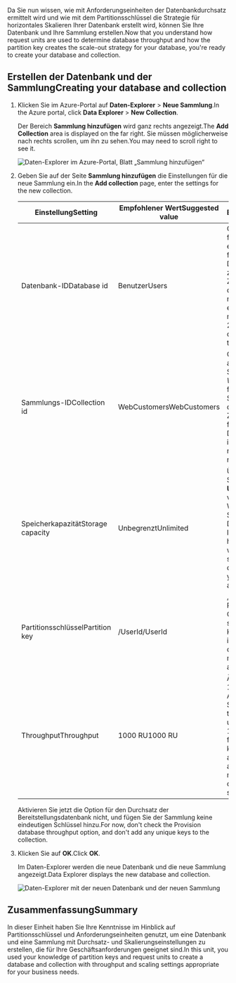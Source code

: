 <span data-ttu-id="4849f-101">Da Sie nun wissen, wie mit Anforderungseinheiten der Datenbankdurchsatz ermittelt wird und wie mit dem Partitionsschlüssel die Strategie für horizontales Skalieren Ihrer Datenbank erstellt wird, können Sie Ihre Datenbank und Ihre Sammlung erstellen.</span><span class="sxs-lookup"><span data-stu-id="4849f-101">Now that you understand how request units are used to determine database throughput and how the partition key creates the scale-out strategy for your database, you're ready to create your database and collection.</span></span>

## <a name="creating-your-database-and-collection"></a><span data-ttu-id="4849f-102">Erstellen der Datenbank und der Sammlung</span><span class="sxs-lookup"><span data-stu-id="4849f-102">Creating your database and collection</span></span>

1. <span data-ttu-id="4849f-103">Klicken Sie im Azure-Portal auf **Daten-Explorer** > **Neue Sammlung**.</span><span class="sxs-lookup"><span data-stu-id="4849f-103">In the Azure portal, click **Data Explorer** > **New Collection**.</span></span>
    
    <span data-ttu-id="4849f-104">Der Bereich **Sammlung hinzufügen** wird ganz rechts angezeigt.</span><span class="sxs-lookup"><span data-stu-id="4849f-104">The **Add Collection** area is displayed on the far right.</span></span> <span data-ttu-id="4849f-105">Sie müssen möglicherweise nach rechts scrollen, um ihn zu sehen.</span><span class="sxs-lookup"><span data-stu-id="4849f-105">You may need to scroll right to see it.</span></span>

    ![Daten-Explorer im Azure-Portal, Blatt „Sammlung hinzufügen“](../media/5-create-a-database-and-collection/azure-cosmosdb-data-explorer.png)

2. <span data-ttu-id="4849f-107">Geben Sie auf der Seite **Sammlung hinzufügen** die Einstellungen für die neue Sammlung ein.</span><span class="sxs-lookup"><span data-stu-id="4849f-107">In the **Add collection** page, enter the settings for the new collection.</span></span>

    <span data-ttu-id="4849f-108">Einstellung</span><span class="sxs-lookup"><span data-stu-id="4849f-108">Setting</span></span>|<span data-ttu-id="4849f-109">Empfohlener Wert</span><span class="sxs-lookup"><span data-stu-id="4849f-109">Suggested value</span></span>|<span data-ttu-id="4849f-110">BESCHREIBUNG</span><span class="sxs-lookup"><span data-stu-id="4849f-110">Description</span></span>
    ---|---|---
    <span data-ttu-id="4849f-111">Datenbank-ID</span><span class="sxs-lookup"><span data-stu-id="4849f-111">Database id</span></span>|<span data-ttu-id="4849f-112">Benutzer</span><span class="sxs-lookup"><span data-stu-id="4849f-112">Users</span></span>|<span data-ttu-id="4849f-113">Geben Sie *Users* als Namen für die neue Datenbank ein.</span><span class="sxs-lookup"><span data-stu-id="4849f-113">Enter *Users* as the name for the new database.</span></span> <span data-ttu-id="4849f-114">Datenbanknamen müssen zwischen 1 und 255 Zeichen lang sein und dürfen weder /, \\, #, ? noch nachgestellte Leerzeichen enthalten.</span><span class="sxs-lookup"><span data-stu-id="4849f-114">Database names must contain from 1 through 255 characters, and they cannot contain /, \\, #, ?, or a trailing space.</span></span>
    <span data-ttu-id="4849f-115">Sammlungs-ID</span><span class="sxs-lookup"><span data-stu-id="4849f-115">Collection id</span></span>|<span data-ttu-id="4849f-116">WebCustomers</span><span class="sxs-lookup"><span data-stu-id="4849f-116">WebCustomers</span></span>|<span data-ttu-id="4849f-117">Geben Sie *WebCustomers* als Namen für die neue Sammlung ein.</span><span class="sxs-lookup"><span data-stu-id="4849f-117">Enter *WebCustomers* as the name for your new collection.</span></span> <span data-ttu-id="4849f-118">Für Sammlungs-IDs gelten dieselben Zeichenanforderungen wie für Datenbanknamen.</span><span class="sxs-lookup"><span data-stu-id="4849f-118">Collection ids have the same character requirements as database names.</span></span>
    <span data-ttu-id="4849f-119">Speicherkapazität</span><span class="sxs-lookup"><span data-stu-id="4849f-119">Storage capacity</span></span>| <span data-ttu-id="4849f-120">Unbegrenzt</span><span class="sxs-lookup"><span data-stu-id="4849f-120">Unlimited</span></span> |<span data-ttu-id="4849f-121">Übernehmen Sie den Standardwert **Unbegrenzt**.</span><span class="sxs-lookup"><span data-stu-id="4849f-121">Use the default value of **Unlimited**.</span></span> <span data-ttu-id="4849f-122">Dieser Wert ist die Speicherkapazität der Datenbank, und damit kann Ihre Datenbank nach Bedarf horizontal skaliert werden.</span><span class="sxs-lookup"><span data-stu-id="4849f-122">This value is the storage capacity of the database, and it enables your database to scale out as needed.</span></span>
    <span data-ttu-id="4849f-123">Partitionsschlüssel</span><span class="sxs-lookup"><span data-stu-id="4849f-123">Partition key</span></span>|<span data-ttu-id="4849f-124">/UserId</span><span class="sxs-lookup"><span data-stu-id="4849f-124">/UserId</span></span>|<span data-ttu-id="4849f-125">„UserID“ ist ein guter Partitionsschlüssel für ein Onlinehändlerszenario, da sich viele Abfragen auf die Kunden-ID beziehen.</span><span class="sxs-lookup"><span data-stu-id="4849f-125">UserID is a good partition key for an online retail scenario, as so many queries are based around the customer ID.</span></span>
    <span data-ttu-id="4849f-126">Throughput</span><span class="sxs-lookup"><span data-stu-id="4849f-126">Throughput</span></span>|<span data-ttu-id="4849f-127">1000 RU</span><span class="sxs-lookup"><span data-stu-id="4849f-127">1000 RU</span></span>|<span data-ttu-id="4849f-128">Ändern Sie den Durchsatz in 1000 Anforderungseinheiten pro Sekunde (RU/s).</span><span class="sxs-lookup"><span data-stu-id="4849f-128">Change the throughput to 1000 request units per second (RU/s).</span></span> <span data-ttu-id="4849f-129">1000 ist der Mindestwert für RU/s, den Sie festlegen können, um die automatische Skalierung zu aktivieren.</span><span class="sxs-lookup"><span data-stu-id="4849f-129">1000 is the minimum RU/s value you can set to enable automatic scaling.</span></span>
    
    <span data-ttu-id="4849f-130">Aktivieren Sie jetzt die Option für den Durchsatz der Bereitstellungsdatenbank nicht, und fügen Sie der Sammlung keine eindeutigen Schlüssel hinzu.</span><span class="sxs-lookup"><span data-stu-id="4849f-130">For now, don't check the Provision database throughput option, and don't add any unique keys to the collection.</span></span> 
    
3. <span data-ttu-id="4849f-131">Klicken Sie auf **OK**.</span><span class="sxs-lookup"><span data-stu-id="4849f-131">Click **OK**.</span></span>

    <span data-ttu-id="4849f-132">Im Daten-Explorer werden die neue Datenbank und die neue Sammlung angezeigt.</span><span class="sxs-lookup"><span data-stu-id="4849f-132">Data Explorer displays the new database and collection.</span></span>

    ![Daten-Explorer mit der neuen Datenbank und der neuen Sammlung](../media/5-create-a-database-and-collection/azure-cosmos-db-new-collection.png)

## <a name="summary"></a><span data-ttu-id="4849f-134">Zusammenfassung</span><span class="sxs-lookup"><span data-stu-id="4849f-134">Summary</span></span>

<span data-ttu-id="4849f-135">In dieser Einheit haben Sie Ihre Kenntnisse im Hinblick auf Partitionsschlüssel und Anforderungseinheiten genutzt, um eine Datenbank und eine Sammlung mit Durchsatz- und Skalierungseinstellungen zu erstellen, die für Ihre Geschäftsanforderungen geeignet sind.</span><span class="sxs-lookup"><span data-stu-id="4849f-135">In this unit, you used your knowledge of partition keys and request units to create a database and collection with throughput and scaling settings appropriate for your business needs.</span></span>